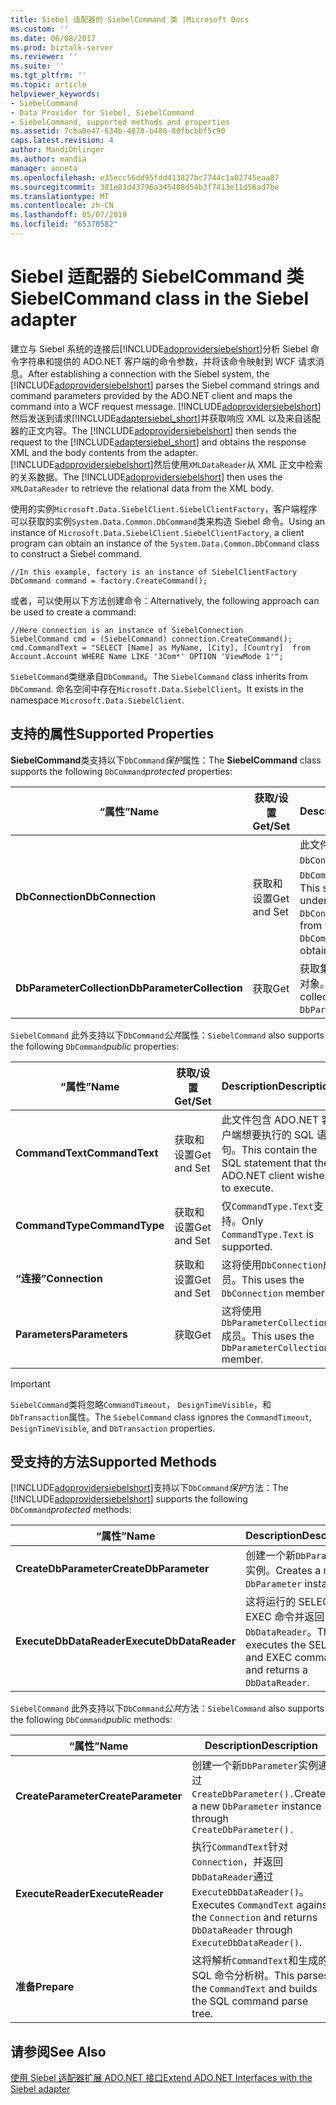 ```yaml
---
title: Siebel 适配器的 SiebelCommand 类 |Microsoft Docs
ms.custom: ''
ms.date: 06/08/2017
ms.prod: biztalk-server
ms.reviewer: ''
ms.suite: ''
ms.tgt_pltfrm: ''
ms.topic: article
helpviewer_keywords:
- SiebelCommand
- Data Provider for Siebel, SiebelCommand
- SiebelCommand, supported methods and properties
ms.assetid: 7cba0e47-634b-4878-b480-80fbcbbf5c90
caps.latest.revision: 4
author: MandiOhlinger
ms.author: mandia
manager: anneta
ms.openlocfilehash: e35ecc56dd95fdd413827bc7744c1a02745eaa87
ms.sourcegitcommit: 381e83d43796a345488d54b3f7413e11d56ad7be
ms.translationtype: MT
ms.contentlocale: zh-CN
ms.lasthandoff: 05/07/2019
ms.locfileid: "65370582"
---
```

# <a name="siebelcommand-class-in-the-siebel-adapter"></a><span data-ttu-id="760cb-102">Siebel 适配器的 SiebelCommand 类</span><span class="sxs-lookup"><span data-stu-id="760cb-102">SiebelCommand class in the Siebel adapter</span></span>
<span data-ttu-id="760cb-103">建立与 Siebel 系统的连接后[!INCLUDE[adoprovidersiebelshort](../../includes/adoprovidersiebelshort-md.md)]分析 Siebel 命令字符串和提供的 ADO.NET 客户端的命令参数，并将该命令映射到 WCF 请求消息。</span><span class="sxs-lookup"><span data-stu-id="760cb-103">After establishing a connection with the Siebel system, the [!INCLUDE[adoprovidersiebelshort](../../includes/adoprovidersiebelshort-md.md)] parses the Siebel command strings and command parameters provided by the ADO.NET client and maps the command into a WCF request message.</span></span> <span data-ttu-id="760cb-104">[!INCLUDE[adoprovidersiebelshort](../../includes/adoprovidersiebelshort-md.md)]然后发送到请求[!INCLUDE[adaptersiebel_short](../../includes/adaptersiebel-short-md.md)]并获取响应 XML 以及来自适配器的正文内容。</span><span class="sxs-lookup"><span data-stu-id="760cb-104">The [!INCLUDE[adoprovidersiebelshort](../../includes/adoprovidersiebelshort-md.md)] then sends the request to the [!INCLUDE[adaptersiebel_short](../../includes/adaptersiebel-short-md.md)] and obtains the response XML and the body contents from the adapter.</span></span> <span data-ttu-id="760cb-105">[!INCLUDE[adoprovidersiebelshort](../../includes/adoprovidersiebelshort-md.md)]然后使用`XMLDataReader`从 XML 正文中检索的关系数据。</span><span class="sxs-lookup"><span data-stu-id="760cb-105">The [!INCLUDE[adoprovidersiebelshort](../../includes/adoprovidersiebelshort-md.md)] then uses the `XMLDataReader` to retrieve the relational data from the XML body.</span></span>  
  
 <span data-ttu-id="760cb-106">使用的实例`Microsoft.Data.SiebelClient.SiebelClientFactory`，客户端程序可以获取的实例`System.Data.Common.DbCommand`类来构造 Siebel 命令。</span><span class="sxs-lookup"><span data-stu-id="760cb-106">Using an instance of `Microsoft.Data.SiebelClient.SiebelClientFactory`, a client program can obtain an instance of the `System.Data.Common.DbCommand` class to construct a Siebel command.</span></span>  
  
```  
//In this example, factory is an instance of SiebelClientFactory  
DbCommand command = factory.CreateCommand();  
```  
  
 <span data-ttu-id="760cb-107">或者，可以使用以下方法创建命令：</span><span class="sxs-lookup"><span data-stu-id="760cb-107">Alternatively, the following approach can be used to create a command:</span></span>  
  
```  
//Here connection is an instance of SiebelConnection  
SiebelCommand cmd = (SiebelCommand) connection.CreateCommand();  
cmd.CommandText = "SELECT [Name] as MyName, [City], [Country]  from Account.Account WHERE Name LIKE '3Com*' OPTION 'ViewMode 1'";  
```  
  
 <span data-ttu-id="760cb-108">`SiebelCommand`类继承自`DbCommand`。</span><span class="sxs-lookup"><span data-stu-id="760cb-108">The `SiebelCommand` class inherits from `DbCommand`.</span></span>  <span data-ttu-id="760cb-109">命名空间中存在`Microsoft.Data.SiebelClient`。</span><span class="sxs-lookup"><span data-stu-id="760cb-109">It exists in the namespace `Microsoft.Data.SiebelClient`.</span></span>  
  
## <a name="supported-properties"></a><span data-ttu-id="760cb-110">支持的属性</span><span class="sxs-lookup"><span data-stu-id="760cb-110">Supported Properties</span></span>  
 <span data-ttu-id="760cb-111">**SiebelCommand**类支持以下`DbCommand`*保护*属性：</span><span class="sxs-lookup"><span data-stu-id="760cb-111">The **SiebelCommand** class supports the following `DbCommand`*protected* properties:</span></span>  
  
|<span data-ttu-id="760cb-112">“属性”</span><span class="sxs-lookup"><span data-stu-id="760cb-112">Name</span></span>|<span data-ttu-id="760cb-113">获取/设置</span><span class="sxs-lookup"><span data-stu-id="760cb-113">Get/Set</span></span>|<span data-ttu-id="760cb-114">Description</span><span class="sxs-lookup"><span data-stu-id="760cb-114">Description</span></span>|  
|----------|--------------|-----------------|  
|<span data-ttu-id="760cb-115">**DbConnection**</span><span class="sxs-lookup"><span data-stu-id="760cb-115">**DbConnection**</span></span>|<span data-ttu-id="760cb-116">获取和设置</span><span class="sxs-lookup"><span data-stu-id="760cb-116">Get and Set</span></span>|<span data-ttu-id="760cb-117">此文件应包含基础`DbConnection`从中实例`DbCommand`获取实例。</span><span class="sxs-lookup"><span data-stu-id="760cb-117">This should contain the underlying `DbConnection` instance from which this `DbCommand` instance is obtained.</span></span>|  
|<span data-ttu-id="760cb-118">**DbParameterCollection**</span><span class="sxs-lookup"><span data-stu-id="760cb-118">**DbParameterCollection**</span></span>|<span data-ttu-id="760cb-119">获取</span><span class="sxs-lookup"><span data-stu-id="760cb-119">Get</span></span>|<span data-ttu-id="760cb-120">获取集合的`DbParameter`对象。</span><span class="sxs-lookup"><span data-stu-id="760cb-120">Gets the collection of `DbParameter` objects.</span></span>|  
  
 <span data-ttu-id="760cb-121">`SiebelCommand` 此外支持以下`DbCommand`*公共*属性：</span><span class="sxs-lookup"><span data-stu-id="760cb-121">`SiebelCommand` also supports the following `DbCommand`*public* properties:</span></span>  
  
|<span data-ttu-id="760cb-122">“属性”</span><span class="sxs-lookup"><span data-stu-id="760cb-122">Name</span></span>|<span data-ttu-id="760cb-123">获取/设置</span><span class="sxs-lookup"><span data-stu-id="760cb-123">Get/Set</span></span>|<span data-ttu-id="760cb-124">Description</span><span class="sxs-lookup"><span data-stu-id="760cb-124">Description</span></span>|  
|----------|--------------|-----------------|  
|<span data-ttu-id="760cb-125">**CommandText**</span><span class="sxs-lookup"><span data-stu-id="760cb-125">**CommandText**</span></span>|<span data-ttu-id="760cb-126">获取和设置</span><span class="sxs-lookup"><span data-stu-id="760cb-126">Get and Set</span></span>|<span data-ttu-id="760cb-127">此文件包含 ADO.NET 客户端想要执行的 SQL 语句。</span><span class="sxs-lookup"><span data-stu-id="760cb-127">This contain the SQL statement that the ADO.NET client wishes to execute.</span></span>|  
|<span data-ttu-id="760cb-128">**CommandType**</span><span class="sxs-lookup"><span data-stu-id="760cb-128">**CommandType**</span></span>|<span data-ttu-id="760cb-129">获取和设置</span><span class="sxs-lookup"><span data-stu-id="760cb-129">Get and Set</span></span>|<span data-ttu-id="760cb-130">仅`CommandType.Text`支持。</span><span class="sxs-lookup"><span data-stu-id="760cb-130">Only `CommandType.Text` is supported.</span></span>|  
|<span data-ttu-id="760cb-131">**“连接”**</span><span class="sxs-lookup"><span data-stu-id="760cb-131">**Connection**</span></span>|<span data-ttu-id="760cb-132">获取和设置</span><span class="sxs-lookup"><span data-stu-id="760cb-132">Get and Set</span></span>|<span data-ttu-id="760cb-133">这将使用`DbConnection`成员。</span><span class="sxs-lookup"><span data-stu-id="760cb-133">This uses the `DbConnection` member.</span></span>|  
|<span data-ttu-id="760cb-134">**Parameters**</span><span class="sxs-lookup"><span data-stu-id="760cb-134">**Parameters**</span></span>|<span data-ttu-id="760cb-135">获取</span><span class="sxs-lookup"><span data-stu-id="760cb-135">Get</span></span>|<span data-ttu-id="760cb-136">这将使用`DbParameterCollection`成员。</span><span class="sxs-lookup"><span data-stu-id="760cb-136">This uses the `DbParameterCollection` member.</span></span>|  
  
> [!IMPORTANT]
>  <span data-ttu-id="760cb-137">`SiebelCommand`类将忽略`CommandTimeout`， `DesignTimeVisible`，和`DbTransaction`属性。</span><span class="sxs-lookup"><span data-stu-id="760cb-137">The `SiebelCommand` class ignores the `CommandTimeout`, `DesignTimeVisible`, and `DbTransaction` properties.</span></span>  
  
## <a name="supported-methods"></a><span data-ttu-id="760cb-138">受支持的方法</span><span class="sxs-lookup"><span data-stu-id="760cb-138">Supported Methods</span></span>  
 <span data-ttu-id="760cb-139">[!INCLUDE[adoprovidersiebelshort](../../includes/adoprovidersiebelshort-md.md)]支持以下`DbCommand`*保护*方法：</span><span class="sxs-lookup"><span data-stu-id="760cb-139">The [!INCLUDE[adoprovidersiebelshort](../../includes/adoprovidersiebelshort-md.md)] supports the following `DbCommand`*protected* methods:</span></span>  
  
|<span data-ttu-id="760cb-140">“属性”</span><span class="sxs-lookup"><span data-stu-id="760cb-140">Name</span></span>|<span data-ttu-id="760cb-141">Description</span><span class="sxs-lookup"><span data-stu-id="760cb-141">Description</span></span>|  
|----------|-----------------|  
|<span data-ttu-id="760cb-142">**CreateDbParameter**</span><span class="sxs-lookup"><span data-stu-id="760cb-142">**CreateDbParameter**</span></span>|<span data-ttu-id="760cb-143">创建一个新`DbParameter`实例。</span><span class="sxs-lookup"><span data-stu-id="760cb-143">Creates a new `DbParameter` instance.</span></span>|  
|<span data-ttu-id="760cb-144">**ExecuteDbDataReader**</span><span class="sxs-lookup"><span data-stu-id="760cb-144">**ExecuteDbDataReader**</span></span>|<span data-ttu-id="760cb-145">这将运行的 SELECT 和 EXEC 命令并返回`DbDataReader`。</span><span class="sxs-lookup"><span data-stu-id="760cb-145">This executes the SELECT and EXEC commands and returns a `DbDataReader`.</span></span>|  
  
 <span data-ttu-id="760cb-146">`SiebelCommand` 此外支持以下`DbCommand`*公共*方法：</span><span class="sxs-lookup"><span data-stu-id="760cb-146">`SiebelCommand` also supports the following `DbCommand`*public* methods:</span></span>  
  
|<span data-ttu-id="760cb-147">“属性”</span><span class="sxs-lookup"><span data-stu-id="760cb-147">Name</span></span>|<span data-ttu-id="760cb-148">Description</span><span class="sxs-lookup"><span data-stu-id="760cb-148">Description</span></span>|  
|----------|-----------------|  
|<span data-ttu-id="760cb-149">**CreateParameter**</span><span class="sxs-lookup"><span data-stu-id="760cb-149">**CreateParameter**</span></span>|<span data-ttu-id="760cb-150">创建一个新`DbParameter`实例通过 `CreateDbParameter().`</span><span class="sxs-lookup"><span data-stu-id="760cb-150">Creates a new `DbParameter` instance through `CreateDbParameter().`</span></span>|  
|<span data-ttu-id="760cb-151">**ExecuteReader**</span><span class="sxs-lookup"><span data-stu-id="760cb-151">**ExecuteReader**</span></span>|<span data-ttu-id="760cb-152">执行`CommandText`针对`Connection`，并返回`DbDataReader`通过`ExecuteDbDataReader()`。</span><span class="sxs-lookup"><span data-stu-id="760cb-152">Executes `CommandText` against the `Connection` and returns `DbDataReader` through `ExecuteDbDataReader()`.</span></span>|  
|<span data-ttu-id="760cb-153">**准备**</span><span class="sxs-lookup"><span data-stu-id="760cb-153">**Prepare**</span></span>|<span data-ttu-id="760cb-154">这将解析`CommandText`和生成的 SQL 命令分析树。</span><span class="sxs-lookup"><span data-stu-id="760cb-154">This parses the `CommandText` and builds the SQL command parse tree.</span></span>|  
  
## <a name="see-also"></a><span data-ttu-id="760cb-155">请参阅</span><span class="sxs-lookup"><span data-stu-id="760cb-155">See Also</span></span>  
 [<span data-ttu-id="760cb-156">使用 Siebel 适配器扩展 ADO.NET 接口</span><span class="sxs-lookup"><span data-stu-id="760cb-156">Extend ADO.NET Interfaces with the Siebel adapter</span></span>](../../adapters-and-accelerators/adapter-siebel/extend-ado-net-interfaces-with-the-siebel-adapter.md)
